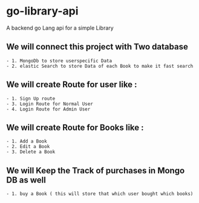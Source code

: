 # go-library-api
A backend go Lang api for a simple Library


## We will connect this project with Two database
    - 1. MongoDb to store userspecific Data
    - 2. elastic Search to store Data of each Book to make it fast search

## We will create Route for user like :
    - 1. Sign Up route
    - 3. Login Route for Normal User
    - 4. Login Route for Admin User

## We will create Route for Books like :
    - 1. Add a Book
    - 2. Edit a Book
    - 3. Delete a Book

## We will Keep the Track of purchases in Mongo DB as well
    - 1. buy a Book ( this will store that which user bought which books)